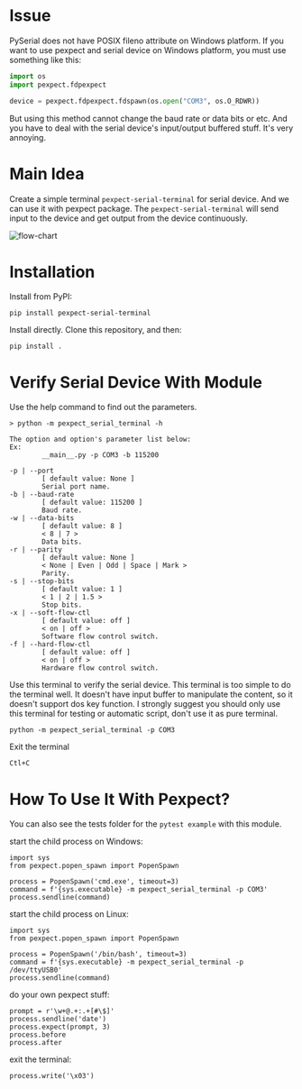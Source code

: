 # Issue

PySerial does not have POSIX fileno attribute on Windows platform. If you want to use pexpect and serial device on Windows platform, you must use something like this:

```python
import os
import pexpect.fdpexpect

device = pexpect.fdpexpect.fdspawn(os.open("COM3", os.O_RDWR))
```

But using this method cannot change the baud rate or data bits or etc. And you have to deal with the serial device's input/output buffered stuff. It's very annoying.

# Main Idea

Create a simple terminal `pexpect-serial-terminal` for serial device. And we can use it with pexpect package. The `pexpect-serial-terminal`  will send input to the device and get output from the device continuously.

![flow-chart](https://i.imgur.com/dCyYL3q.png)

# Installation

Install from PyPI:

    pip install pexpect-serial-terminal

Install directly. Clone this repository, and then:

    pip install .

# Verify Serial Device With Module

Use the help command to find out the parameters.

```
> python -m pexpect_serial_terminal -h

The option and option's parameter list below:
Ex:
        __main__.py -p COM3 -b 115200

-p | --port
        [ default value: None ]
        Serial port name.
-b | --baud-rate
        [ default value: 115200 ]
        Baud rate.
-w | --data-bits
        [ default value: 8 ]
        < 8 | 7 >
        Data bits.
-r | --parity
        [ default value: None ]
        < None | Even | Odd | Space | Mark >
        Parity.
-s | --stop-bits
        [ default value: 1 ]
        < 1 | 2 | 1.5 >
        Stop bits.
-x | --soft-flow-ctl
        [ default value: off ]
        < on | off >
        Software flow control switch.
-f | --hard-flow-ctl
        [ default value: off ]
        < on | off >
        Hardware flow control switch.
```

Use this terminal to verify the serial device. This terminal is too simple to do the terminal well. It doesn't have input buffer to manipulate the content, so it doesn't support dos key function. I strongly suggest you should only use this terminal for testing or automatic script, don't use it as pure terminal.

    python -m pexpect_serial_terminal -p COM3

Exit the terminal

    Ctl+C

# How To Use It With Pexpect?

You can also see the tests folder for the `pytest example` with this module.

start the child process on Windows:

    import sys
    from pexpect.popen_spawn import PopenSpawn

    process = PopenSpawn('cmd.exe', timeout=3)
    command = f'{sys.executable} -m pexpect_serial_terminal -p COM3'
    process.sendline(command)

start the child process on Linux:

    import sys
    from pexpect.popen_spawn import PopenSpawn

    process = PopenSpawn('/bin/bash', timeout=3)
    command = f'{sys.executable} -m pexpect_serial_terminal -p /dev/ttyUSB0'
    process.sendline(command)

do your own pexpect stuff:

    prompt = r'\w+@.+:.+[#\$]'
    process.sendline('date')
    process.expect(prompt, 3)
    process.before
    process.after

exit the terminal:

    process.write('\x03')
